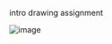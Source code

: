 intro drawing assignment

![image](https://user-images.githubusercontent.com/44385887/141529083-0599266e-5bd9-4014-9a1c-89b90fb545f9.png)
